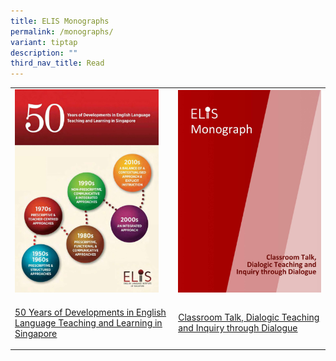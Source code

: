 ```yaml
---
title: ELIS Monographs
permalink: /monographs/
variant: tiptap
description: ""
third_nav_title: Read
---
```

<p></p>
<table>
<tbody>
<tr>
<td rowspan="1" colspan="1">
<div class="isomer-image-wrapper">
<img style="width: 93%;" height="auto" width="100%" alt="Monograph_50 Years" src="/images/READ ICONS/Monograph_50_years_Read_Icon.jpg">
</div>
</td>
<td rowspan="1" colspan="1">
<div class="isomer-image-wrapper">
<img style="width: 100%" height="auto" width="100%" alt="Classroom Talk, Dialogic Teaching and Inquiry through Dialogue" src="/images/READ ICONS/Monographs_Classroom_Talk.jpg">
</div>
</td>
</tr>
<tr>
<td rowspan="1" colspan="1">
<p><a href="https://staging-lite.d20udr5muow6uk.amplifyapp.com/files/50_years_monograph.pdf" rel="noopener noreferrer nofollow" target="_blank"><u>50 Years of Developments in English Language Teaching and Learning in Singapore</u></a>
</p>
</td>
<td rowspan="1" colspan="1">
<p><a href="https://staging-lite.d20udr5muow6uk.amplifyapp.com/files/Monograph_on_Classroom_Talk__Dialogic_Teaching_Publish.pdf" rel="noopener noreferrer nofollow" target="_blank"><u>Classroom Talk, Dialogic Teaching and Inquiry through Dialogue</u></a>
</p>
</td>
</tr>
</tbody>
</table>
<p></p>